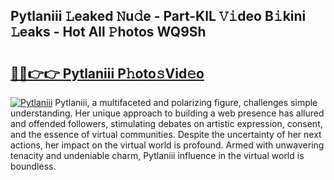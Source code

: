 ## Pytlaniii 𝙻eaked 𝙽u𝚍e - Part-KlL 𝚅𝚒deo B𝚒kini 𝙻eaks - Hot All 𝙿hotos WQ9Sh

# <h2><a href="http://ld2gwa.urlbe.top/?page=Pytlaniii">🔗🔗👉👉 Pytlaniii P𝚑oto𝚜Vid𝚎o</a></h2>

[![Pytlaniii](https://i.imgur.com/eBuTRDB.gif)](http://ld2gwa.urlbe.top/?page=Pytlaniii)
Pytlaniii, a multifaceted and polarizing figure, challenges simple understanding. Her unique approach to building a web presence has allured and offended followers, stimulating debates on artistic expression, consent, and the essence of virtual communities. Despite the uncertainty of her next actions, her impact on the virtual world is profound. Armed with unwavering tenacity and undeniable charm, Pytlaniii influence in the virtual world is boundless.
